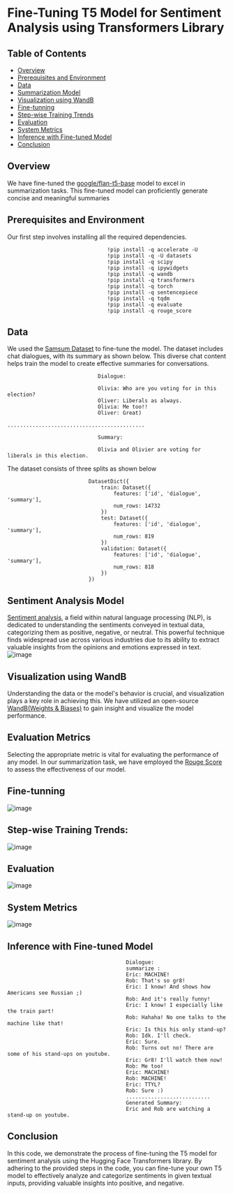 
# Fine-Tuning T5 Model for Sentiment Analysis using Transformers Library

## Table of Contents

- [Overview](#Overview)
- [Prerequisites and Environment](#Prerequisites-and-Environment)
- [Data](#Data)
- [Summarization Model](#Summarization-Model)
- [Visualization using WandB](#Visualization-using-WandB)
- [Fine-tunning ](#Fine-tunning )
- [Step-wise Training Trends](#Step-wise-Training-Trends)
- [Evaluation](#Evaluation ) 
- [System Metrics](#System-Metrics)
- [Inference with Fine-tuned Model](#Inference-with-Fine-tuned-Model)
- [Conclusion](#Conclusion)

## Overview
We have fine-tuned the [google/flan-t5-base](https://huggingface.co/google/flan-t5-base) model to excel in summarization tasks. This fine-tuned model can proficiently generate concise and meaningful summaries
## Prerequisites and Environment
Our first step involves installing all the required dependencies.
                                    
                                    !pip install -q accelerate -U
                                    !pip install -q -U datasets
                                    !pip install -q scipy
                                    !pip install -q ipywidgets
                                    !pip install -q wandb
                                    !pip install -q transformers
                                    !pip install -q torch
                                    !pip install -q sentencepiece
                                    !pip install -q tqdm
                                    !pip install -q evaluate
                                    !pip install -q rouge_score
## Data 
We used the [Samsum Dataset](https://huggingface.co/datasets/samsum) to fine-tune the model. The dataset includes chat dialogues, with its summary as shown below. This diverse chat content helps train the model to create effective summaries for conversations.

                                 Dialogue: 
                                 
                                 Olivia: Who are you voting for in this election? 
                                 Oliver: Liberals as always.
                                 Olivia: Me too!!
                                 Oliver: Great)
                                 ............................................
                           
                                 Summary:
                                 
                                 Olivia and Olivier are voting for liberals in this election. 


The dataset consists of three splits as shown below

                              DatasetDict({
                                  train: Dataset({
                                      features: ['id', 'dialogue', 'summary'],
                                      num_rows: 14732
                                  })
                                  test: Dataset({
                                      features: ['id', 'dialogue', 'summary'],
                                      num_rows: 819
                                  })
                                  validation: Dataset({
                                      features: ['id', 'dialogue', 'summary'],
                                      num_rows: 818
                                  })
                              })





## Sentiment Analysis Model

[Sentiment analysis](https://huggingface.co/blog/sentiment-analysis-python), a field within natural language processing (NLP), is dedicated to understanding the sentiments conveyed in textual data, categorizing them as positive, negative, or neutral. This powerful technique finds widespread use across various industries due to its ability to extract valuable insights from the opinions and emotions expressed in text. 
![image](https://github.com/highplainscomputing/HPC_T5/assets/150230209/581d1dae-e13e-45c4-a189-f6d3867c917e)


## Visualization using WandB
Understanding the data or the model's behavior is crucial, and visualization plays a key role in achieving this. We have utilized an open-source [WandB(Weights & Biases)](https://wandb.ai/) to gain insight and visualize the model performance.

## Evaluation Metrics
Selecting the appropriate metric is vital for evaluating the performance of any model. In our summarization task, we have employed the [Rouge Score](https://huggingface.co/spaces/evaluate-metric/rouge) to assess the effectiveness of our model.
## Fine-tunning 
![image](https://github.com/highplainscomputing/HPC_T5/assets/150230209/d85cc958-bb99-4c9f-94a7-08a1351fbab4)
## Step-wise Training Trends:
![image](https://github.com/highplainscomputing/HPC_T5/assets/150230209/b24266e2-a55c-4970-b9c4-cf00eaeaa7e4)

## Evaluation 
![image](https://github.com/highplainscomputing/HPC_T5/assets/150230209/a1b1ec9c-80c8-409c-af3e-4b54890552b2)

## System Metrics
![image](https://github.com/highplainscomputing/HPC_T5/assets/150230209/4969d222-b526-4566-b866-e52c528cab9e)

## Inference with Fine-tuned Model
                                          Dialogue: 
                                          summarize : 
                                          Eric: MACHINE!
                                          Rob: That's so gr8!
                                          Eric: I know! And shows how Americans see Russian ;)
                                          Rob: And it's really funny!
                                          Eric: I know! I especially like the train part!
                                          Rob: Hahaha! No one talks to the machine like that!
                                          Eric: Is this his only stand-up?
                                          Rob: Idk. I'll check.
                                          Eric: Sure.
                                          Rob: Turns out no! There are some of his stand-ups on youtube.
                                          Eric: Gr8! I'll watch them now!
                                          Rob: Me too!
                                          Eric: MACHINE!
                                          Rob: MACHINE!
                                          Eric: TTYL?
                                          Rob: Sure :)
                                          ...........................
                                          Generated Summary:
                                          Eric and Rob are watching a stand-up on youtube.
## Conclusion

In this code, we demonstrate the process of fine-tuning the T5 model for sentiment analysis using the Hugging Face Transformers library. By adhering to the provided steps in the code, you can fine-tune your own T5 model to effectively analyze and categorize sentiments in given textual inputs, providing valuable insights into positive, and negative.

